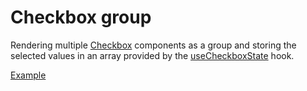 # Checkbox group

<p class="description">
  Rendering multiple <a href="/components/checkbox">Checkbox</a> components as a group and storing the selected values in an array provided by the <a href="/examples/checkbox-state">useCheckboxState</a> hook.
</p>

<a href="./index.tsx" data-playground>Example</a>
